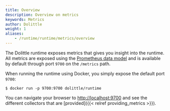 ```yaml
---
title: Overview
description: Overview on metrics
keywords: Metrics
author: Dolittle
weight: 1
aliases:
    - /runtime/runtime/metrics/overview
---
```


The Dolittle runtime exposes metrics that gives you insight into the runtime.
All metrics are exposed using the [Prometheus data model](https://prometheus.io/docs/concepts/data_model/)
and is available by default through port `9700` on the `/metrics` path.

When running the runtime using Docker, you simply expose the default port `9700`:

```shell
$ docker run -p 9700:9700 dolittle/runtime
```

You can navigate your browser to [http://localhost:9700](http://localhost:9700) and see
the different collectors that are [provided]({{< relref providing_metrics >}}).

